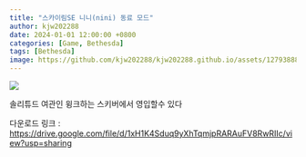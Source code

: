 ```yaml
---
title: "스카이림SE 니니(nini) 동료 모드"
author: kjw202288
date: 2024-01-01 12:00:00 +0800
categories: [Game, Bethesda]
tags: [Bethesda]
image: https://github.com/kjw202288/kjw202288.github.io/assets/127938880/209b019d-a72b-434e-b411-4b6cd2f4c0e6
---
```


<img src="https://github.com/kjw202288/kjw202288.github.io/assets/127938880/209b019d-a72b-434e-b411-4b6cd2f4c0e6">

솔리튜드 여관인 윙크하는 스키버에서 영입할수 있다

다운로드 링크 : <https://drive.google.com/file/d/1xH1K4Sduq9yXhTqmjpRARAuFV8RwRIIc/view?usp=sharing>


